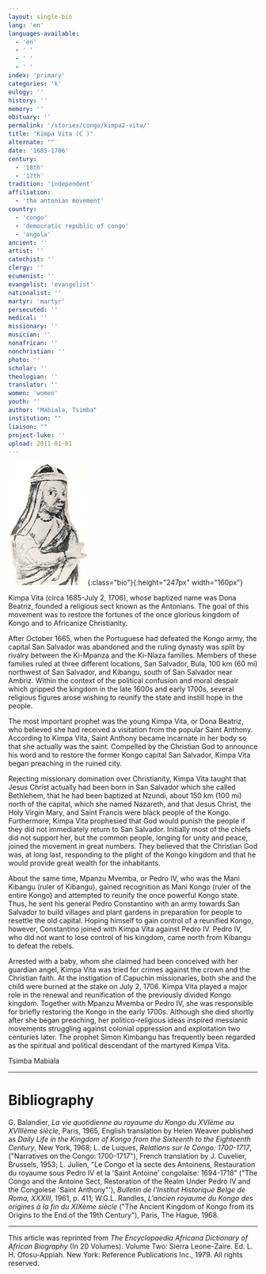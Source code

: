 ```yaml
---
layout: single-bio
lang: 'en'
languages-available:
  - 'en'
  - ' '
  - ' '
  - ' '
index: 'primary'
categories: 'k'
eulogy: ''
history: ''
memory: ''
obituary: ''
permalink: '/stories/congo/kimpa2-vita/'
title: "Kimpa Vita (C )"
alternate: ""
date: '1685-1706'
century:
  - '18th'
  - '17th'
tradition: 'independent'
affiliation:
  - 'the antonian movement'
country:
  - 'congo'
  - 'democratic republic of congo'
  - 'angola'
ancient: ''
artist: ''
catechist: ''
clergy: ''
ecumenist: ''
evangelist: 'evangelist'
nationalist: ''
martyr: 'martyr'
persecuted: ''
medical: ''
missionary: ''
musician: ''
nonafrican: ''
nonchristian: ''
photo: ''
scholar: ''
theologian: ''
translator: ''
women: 'women'
youth: ''
author: "Mabiala, Tsimba"
institution: ""
liaison: ""
project-luke: ''
upload: 2011-01-01
---
```


![Kimpa Vita](/images/bio-pics/congo/kimpa2-vita/kimpa_vita.jpg){:class="bio"}{:height="247px" width="160px"}

Kimpa Vita (circa 1685-July 2, 1706), whose baptized name was Dona Beatriz, founded a religious sect known as the Antonians. The goal of this movement was to restore the fortunes of the once glorious kingdom of Kongo and to Africanize Christianity.

After October 1665, when the Portuguese had defeated the Kongo army, the capital San Salvador was abandoned and the ruling dynasty was split by rivalry between the Ki-Mpanza and the Ki-Nlaza families. Members of these families ruled at three different locations, San Salvador, Bula, 100 km (60 mi) northwest of San Salvador, and Kibangu, south of San Salvador near Ambriz. Within the context of the political confusion and moral despair which gripped the kingdom in the late 1600s and early 1700s, several religious figures arose wishing to reunify the state and instill hope in the people.

The most important prophet was the young Kimpa Vita, or Dona Beatriz, who believed she had received a visitation from the popular Saint Anthony. According to Kimpa Vita, Saint Anthony became incarnate in her body so that she actually was the saint. Compelled by the Christian God to announce his word and to restore the former Kongo capital San Salvador, Kimpa Vita began preaching in the ruined city.

Rejecting missionary domination over Christianity, Kimpa Vita taught that Jesus Christ actually had been born in San Salvador which she called Bethlehem, that he had been baptized at Nzundi, about 150 km (100 mi) north of the capital, which she named Nazareth, and that Jesus Christ, the Holy Virgin Mary, and Saint Francis were black people of the Kongo. Furthermore, Kimpa Vita prophesied that God would punish the people if they did not immediately return to San Salvador. Initially most of the chiefs did not support her, but the common people, longing for unity and peace, joined the movement in great numbers. They believed that the Christian God was, at long last, responding to the plight of the Kongo kingdom and that he would provide great wealth for the inhabitants.

About the same time, Mpanzu Mvemba, or Pedro IV, who was the Mani Kibangu (ruler of Kibangu), gained recognition as Mani Kongo (ruler of the entire Kongo) and attempted to reunify the once powerful Kongo state. Thus, he sent his general Pedro Constantino with an army towards San Salvador to build villages and plant gardens in preparation for people to resettle the old capital. Hoping himself to gain control of a reunified Kongo, however, Constantino joined with Kimpa Vita against Pedro IV. Pedro IV, who did not want to lose control of his kingdom, came north from Kibangu to defeat the rebels.

Arrested with a baby, whom she claimed had been conceived with her guardian angel, Kimpa Vita was tried for crimes against the crown and the Christian faith. At the instigation of Capuchin missionaries, both she and the child were burned at the stake on July 2, 1706.
Kimpa Vita played a major role in the renewal and reunification of the previously divided Kongo kingdom. Together with Mpanzu Mvemba or Pedro IV, she was responsible for briefly restoring the Kongo in the early 1700s. Although she died shortly after she began preaching, her politico-religious ideas inspired messianic movements struggling against colonial oppression and exploitation two centuries later. The prophet Simon Kimbangu has frequently been regarded as the spiritual and political descendant of the martyred Kimpa Vita.

Tsimba Mabiala

---

# Bibliography

G. Balandier, *La vie quotidienne au royaume du Kongo du XVIème au XVIIIème siècle*, Paris, 1965, English translation by Helen Weaver published as *Daily Life in the Kingdom of Kongo from the Sixteenth to the Eighteenth Century*, New York, 1968; L. de Luques, *Relations sur Ie Congo: 1700-1717*, ("Narratives on the Congo: 1700-1717"), French translation by J. Cuvelier, Brussels, 1953; L. Julien, "Le Congo et la secte des Antoinens, Restauration du royaume sous Pedro IV et la 'Saint Antoine' congolaise: 1694-1718" ("The Congo and the Antoine Sect, Restoration of the Realm Under Pedro IV and the Congolese 'Saint Anthony"'), *Bulletin de l'Institut Historique Belge de Roma, XXXIII*, 1961, p. 411; W.G.L. Randles, *L'ancien royaume du Kongo des origines à la fin du XIXème siècle* ("The Ancient Kingdom of Kongo from its Origins to the End of the 19th Century"), Paris, The Hague, 1968.

---

This article was reprinted from *The Encyclopaedia Africana Dictionary of African Biography* (In 20 Volumes). Volume Two: Sierra Leone-Zaire. Ed. L. H. Ofosu-Appiah. New York: Reference Publications Inc., 1979.  All rights reserved.
